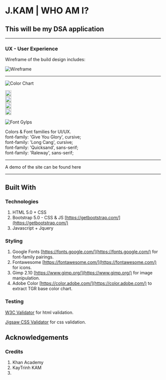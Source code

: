 # J.KAM | WHO AM I?
## This will be my DSA application

<!-- Your objectives for building this -->

<hr>

### UX - User Experience

Wireframe of the build design includes:

![Wireframe]()

<hr>

![Color Chart]()<br>

<img src="#" alt="..." width="20px"> <br>
<img src="#" alt="..." width="20px"> <br>
<img src="#" alt="..." width="20px"> <br>
<img src="#" alt="..." width="20px"> <br>

![Font Gylps]()<br>

Colors & Font families for UI/UX. <br>
font-family: 'Give You Glory', cursive; <br>
font-family: 'Long Cang', cursive; <br>
font-family: 'Quicksand', sans-serif; <br>
font-family: 'Raleway', sans-serif; <br>
<hr>

A demo of the site can be found here []()

<hr>

## Built With 
### Technologies
1. HTML 5.0 + CSS
2. Bootstrap 5.0 - CSS & JS [https://getbootstrap.com/](https://getbootstrap.com/)
3. Javascript + Jquery

### Styling
1. Google Fonts [https://fonts.google.com/](https://fonts.google.com/) for font-family pairings.
2. Fontawesome [https://fontawesome.com/](https://fontawesome.com/) for icons.
3. Gimp 2.10 [https://www.gimp.org/](https://www.gimp.org/) for image manipulation.
4. Adobe Color [https://color.adobe.com/](https://color.adobe.com/) to extract TGR base color chart.


### Testing
[W3C Validator](https://validator.w3.org/) for html validation. 

[Jigsaw CSS Validator](https://jigsaw.w3.org/css-validator/) for css validation. 
                                                      

## Acknowledgements


### Credits
1. Khan Academy
2. KayTrinh KAM
3. 





